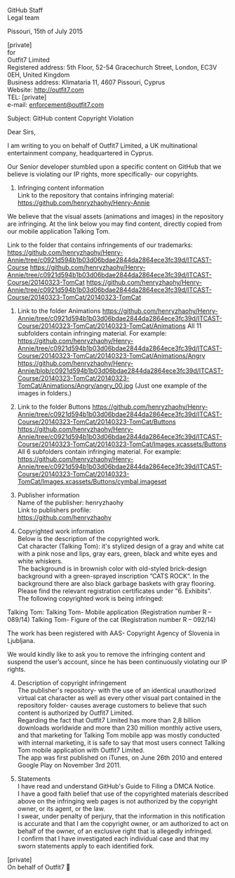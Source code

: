 GitHub Staff  
Legal team  

Pissouri, 15th of July 2015  

[private]  
for  
Outfit7 Limited  
Registered address: 5th Floor, 52-54 Gracechurch Street, London, EC3V 0EH, United Kingdom  
Business address: Klimataria 11, 4607 Pissouri, Cyprus  
Website: http://outfit7.com  
TEL: [private]  
e-mail: enforcement@outfit7.com  

Subject: GitHub content Copyright Violation  

Dear Sirs,  

I am writing to you on behalf of Outfit7 Limited, a UK multinational entertainment company, headquartered in Cyprus.  

Our Senior developer stumbled upon a specific content on GitHub that we believe is violating our IP rights, more specifically- our copyrights.  

1. Infringing content information  
Link to the repository that contains infringing material:  
https://github.com/henryzhaohy/Henry-Annie  

  We believe that the visual assets (animations and images) in the repository are infringing.
  At the link below you may find content, directly copied from our mobile application Talking Tom.

  Link to the folder that contains infringements of our trademarks:
  https://github.com/henryzhaohy/Henry-Annie/tree/c0921d594b1b03d06bdae2844da2864ece3fc39d/ITCAST-Course
  https://github.com/henryzhaohy/Henry-Annie/tree/c0921d594b1b03d06bdae2844da2864ece3fc39d/ITCAST-Course/20140323-TomCat
  https://github.com/henryzhaohy/Henry-Annie/tree/c0921d594b1b03d06bdae2844da2864ece3fc39d/ITCAST-Course/20140323-TomCat/20140323-TomCat
  1. Link to the folder Animations
  https://github.com/henryzhaohy/Henry-Annie/tree/c0921d594b1b03d06bdae2844da2864ece3fc39d/ITCAST-Course/20140323-TomCat/20140323-TomCat/Animations
  All 11 subfolders contain infringing material.
  For example:
  https://github.com/henryzhaohy/Henry-Annie/tree/c0921d594b1b03d06bdae2844da2864ece3fc39d/ITCAST-Course/20140323-TomCat/20140323-TomCat/Animations/Angry
  https://github.com/henryzhaohy/Henry-Annie/blob/c0921d594b1b03d06bdae2844da2864ece3fc39d/ITCAST-Course/20140323-TomCat/20140323-TomCat/Animations/Angry/angry_00.jpg
 (Just one example of the images in folders.)
  2. Link to the folder Buttons
  https://github.com/henryzhaohy/Henry-Annie/tree/c0921d594b1b03d06bdae2844da2864ece3fc39d/ITCAST-Course/20140323-TomCat/20140323-TomCat/Buttons
  https://github.com/henryzhaohy/Henry-Annie/tree/c0921d594b1b03d06bdae2844da2864ece3fc39d/ITCAST-Course/20140323-TomCat/20140323-TomCat/Images.xcassets/Buttons
  All 6 subfolders contain infringing material.
  For example:
  https://github.com/henryzhaohy/Henry-Annie/tree/c0921d594b1b03d06bdae2844da2864ece3fc39d/ITCAST-Course/20140323-TomCat/20140323-TomCat/Images.xcassets/Buttons/cymbal.imageset

2. Publisher information  
Name of the publisher: henryzhaohy  
Link to publishers profile:  
https://github.com/henryzhaohy  

3. Copyrighted work information  
Below is the description of the copyrighted work.  
Cat character (Talking Tom): it's stylized design of a gray and white cat with a pink nose and lips, gray ears, green, black and white eyes and white whiskers.  
The background is in brownish color with old-styled brick-design background with a green-sprayed inscription ”CATS ROCK”. In the background there are also black garbage baskets with gray flooring.  
Please find the relevant registration certificates under “6. Exhibits”.  
The following copyrighted work is being infringed:

  Talking Tom:
  Talking Tom- Mobile application (Registration number R – 089/14)
  Talking Tom- Figure of the cat (Registration number R – 092/14)

  The work has been registered with AAS- Copyright Agency of Slovenia in Ljubljana.

  We would kindly like to ask you to remove the infringing content and suspend the user’s account, since he has been continuously violating our IP rights.

4. Description of copyright infringement  
The publisher's repository- with the use of an identical unauthorized virtual cat character as well as every other visual part contained in the repository folder- causes average customers to believe that such content is authorized by Outfit7 Limited.  
Regarding the fact that Outfit7 Limited has more than 2,8 billion downloads worldwide and more than 230 million monthly active users, and that marketing for Talking Tom mobile app was mostly conducted with internal marketing, it is safe to say that most users connect Talking Tom mobile application with Outfit7 Limited.  
The app was first published on iTunes, on June 26th 2010 and entered Google Play on November 3rd 2011.  

5. Statements  
I have read and understand GitHub's Guide to Filing a DMCA Notice.  
I have a good faith belief that use of the copyrighted materials described above on the infringing web pages is not authorized by the copyright owner, or its agent, or the law.  
I swear, under penalty of perjury, that the information in this notification is accurate and that I am the copyright owner, or am authorized to act on behalf of the owner, of an exclusive right that is allegedly infringed.  
I confirm that I have investigated each individual case and that my sworn statements apply to each identified fork.  


[private]  
On behalf of Outfit7 
